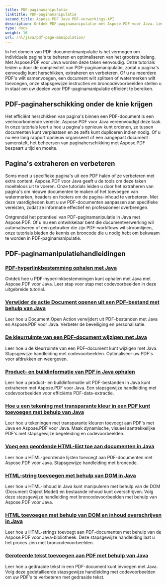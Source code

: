 ```yaml
---
title: PDF-paginamanipulatie
linktitle: PDF-paginamanipulatie
second_title: Aspose.PDF Java PDF-verwerkings-API
description: Ontdek PDF-paginamanipulatie met Aspose.PDF voor Java. Leer hoe u PDF-pagina's moeiteloos kunt herschikken, extraheren en verbeteren.
type: docs
weight: 16
url: /nl/java/pdf-page-manipulation/
---
```


In het domein van PDF-documentmanipulatie is het vermogen om individuele pagina's te beheren en optimaliseren van het grootste belang. Met Aspose.PDF voor Java worden deze taken eenvoudig. Onze tutorials leiden u door de complexiteit van PDF-paginamanipulatie, zodat u pagina's eenvoudig kunt herschikken, extraheren en verbeteren. Of u nu meerdere PDF's wilt samenvoegen, een document wilt splitsen of watermerken wilt toevoegen, onze stapsgewijze instructies en broncodevoorbeelden stellen u in staat om uw doelen voor PDF-paginamanipulatie efficiënt te bereiken.

## PDF-paginaherschikking onder de knie krijgen

Het efficiënt herschikken van pagina's binnen een PDF-document is een veelvoorkomende vereiste. Aspose.PDF voor Java vereenvoudigt deze taak. In onze tutorials leert u hoe u pagina's opnieuw kunt ordenen, ze tussen documenten kunt verplaatsen en ze zelfs kunt dupliceren indien nodig. Of u nu een lang rapport opnieuw organiseert of een aangepast document samenstelt, het beheersen van paginaherschikking met Aspose.PDF bespaart u tijd en moeite.

## Pagina's extraheren en verbeteren

Soms moet u specifieke pagina's uit een PDF halen of ze verbeteren met extra content. Aspose.PDF voor Java geeft u de tools om deze taken moeiteloos uit te voeren. Onze tutorials leiden u door het extraheren van pagina's om nieuwe documenten te maken of het toevoegen van watermerken, headers en footers om de pagina-inhoud te verbeteren. Met deze vaardigheden kunt u uw PDF-documenten aanpassen aan specifieke vereisten, zodat ze informatie effectief en professioneel overbrengen.

Ontgrendel het potentieel van PDF-paginamanipulatie in Java met Aspose.PDF. Of u nu een ontwikkelaar bent die documentverwerking wil automatiseren of een gebruiker die zijn PDF-workflows wil stroomlijnen, onze tutorials bieden de kennis en broncode die u nodig hebt om bekwaam te worden in PDF-paginamanipulatie.

## PDF-paginamanipulatiehandleidingen
### [PDF-hyperlinkbestemming ophalen met Java](./get-pdf-hyperlink-destination-using-java/)
Ontdek hoe u PDF-hyperlinkbestemmingen kunt ophalen met Java met Aspose.PDF voor Java. Leer stap voor stap met codevoorbeelden in deze uitgebreide tutorial.
### [Verwijder de actie Document openen uit een PDF-bestand met behulp van Java](./remove-document-open-action-from-pdf-file-using-java/)
Leer hoe u Document Open Action verwijdert uit PDF-bestanden met Java en Aspose.PDF voor Java. Verbeter de beveiliging en personalisatie.
### [De kleurruimte van een PDF-document wijzigen met Java](./change-color-space-of-pdf-document-using-java/)
Leer hoe u de kleurruimte van een PDF-document kunt wijzigen met Java. Stapsgewijze handleiding met codevoorbeelden. Optimaliseer uw PDF's voor afdrukken en weergeven.
### [Product- en buildinformatie van PDF in Java ophalen](./get-product-and-build-information-of-pdf-in-java/)
Leer hoe u product- en buildinformatie uit PDF-bestanden in Java kunt extraheren met Aspose.PDF voor Java. Een stapsgewijze handleiding met codevoorbeelden voor efficiënte PDF-data-extractie.
### [Hoe u een tekening met transparante kleur in een PDF kunt toevoegen met behulp van Java](./how-to-add-drawing-with-transparent-color-in-pdf-using-java/)
Leer hoe u tekeningen met transparante kleuren toevoegt aan PDF's met Java en Aspose.PDF voor Java. Maak dynamische, visueel aantrekkelijke PDF's met stapsgewijze begeleiding en codevoorbeelden.
### [Voeg een geordende HTML-lijst toe aan documenten in Java](./add-html-ordered-list-into-documents-in-java/)
Leer hoe u HTML-geordende lijsten toevoegt aan PDF-documenten met Aspose.PDF voor Java. Stapsgewijze handleiding met broncode.
### [HTML-string toevoegen met behulp van DOM in Java](./add-html-string-using-dom-in-java/)
Leer hoe u HTML-inhoud in Java kunt manipuleren met behulp van de DOM (Document Object Model) en bestaande inhoud kunt overschrijven. Volg deze stapsgewijze handleiding met broncodevoorbeelden met behulp van Aspose.PDF voor Java.
### [HTML toevoegen met behulp van DOM en inhoud overschrijven in Java](./add-html-using-dom-and-overwrite-content-in-java/)
Leer hoe u HTML-strings toevoegt aan PDF-documenten met behulp van de Aspose.PDF voor Java-bibliotheek. Deze stapsgewijze handleiding laat u het proces zien met broncodevoorbeelden.
### [Geroteerde tekst toevoegen aan PDF met behulp van Java](./add-rotated-text-in-pdf-using-java/)
Leer hoe u gedraaide tekst in een PDF-document kunt invoegen met Java. Volg deze gedetailleerde stapsgewijze handleiding met codevoorbeelden om uw PDF's te verbeteren met gedraaide tekst.